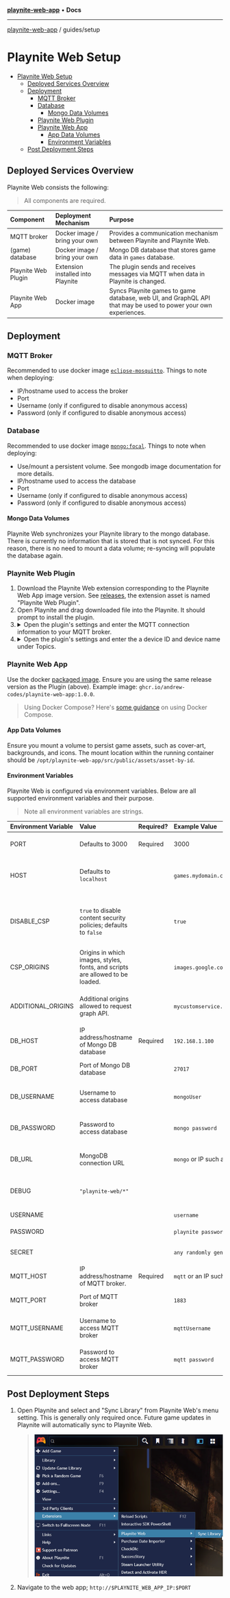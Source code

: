 [**playnite-web-app**](../../README.md) • **Docs**

***

[playnite-web-app](../../README.md) / guides/setup

# Playnite Web Setup

- [Playnite Web Setup](#playnite-web-setup)
  - [Deployed Services Overview](#deployed-services-overview)
  - [Deployment](#deployment)
    - [MQTT Broker](#mqtt-broker)
    - [Database](#database)
      - [Mongo Data Volumes](#mongo-data-volumes)
    - [Playnite Web Plugin](#playnite-web-plugin)
    - [Playnite Web App](#playnite-web-app)
      - [App Data Volumes](#app-data-volumes)
      - [Environment Variables](#environment-variables)
  - [Post Deployment Steps](#post-deployment-steps)

## Deployed Services Overview

Playnite Web consists the following:

> All components are required.

| Component           | Deployment Mechanism              | Purpose                                                                                                        |
| :------------------ | :-------------------------------- | :------------------------------------------------------------------------------------------------------------- |
| MQTT broker         | Docker image / bring your own     | Provides a communication mechanism between Playnite and Playnite Web.                                          |
| (game) database     | Docker image / bring your own     | Mongo DB database that stores game data in `games` database.                                                   |
| Playnite Web Plugin | Extension installed into Playnite | The plugin sends and receives messages via MQTT when data in Playnite is changed.                              |
| Playnite Web App    | Docker image                      | Syncs Playnite games to game database, web UI, and GraphQL API that may be used to power your own experiences. |

## Deployment

### MQTT Broker

Recommended to use docker image [`eclipse-mosquitto`](https://hub.docker.com/_/eclipse-mosquitto/). Things to note when deploying:

- IP/hostname used to access the broker
- Port
- Username (only if configured to disable anonymous access)
- Password (only if configured to disable anonymous access)

### Database

Recommended to use docker image [`mongo:focal`](https://hub.docker.com/_/mongo/). Things to note when deploying:

- Use/mount a persistent volume. See mongodb image documentation for more details.
- IP/hostname used to access the database
- Port
- Username (only if configured to disable anonymous access)
- Password (only if configured to disable anonymous access)

#### Mongo Data Volumes

Playnite Web synchronizes your Playnite library to the mongo database. There is currently no information that is stored that is not synced. For this reason, there is no need to mount a data volume; re-syncing will populate the database again.

### Playnite Web Plugin

1. Download the Playnite Web extension corresponding to the Playnite Web App image version. See [releases](https://github.com/andrew-codes/playnite-web/releases), the extension asset is named "Playnite Web Plugin".
2. Open Playnite and drag downloaded file into the Playnite. It should prompt to install the plugin.
3. <details><summary>Open the plugin's settings and enter the MQTT connection information to your MQTT broker.</summary>
      > ![Mqtt connection settings screenshot](docs/assets/images/mqtt-connection-screenshot.png)
   </details>
4. <details><summary>Open the plugin's settings and enter the a device ID and device name under Topics.</summary>
   > ![Topics settings screenshot](docs/assets/images/topics-screenshot.png)
   </details>

### Playnite Web App

Use the docker [packaged image](https://github.com/andrew-codes/playnite-web/pkgs/container/playnite-web-app). Ensure you are using the same release version as the Plugin (above). Example image: `ghcr.io/andrew-codes/playnite-web-app:1.0.0`.

> Using Docker Compose? Here's [some guidance](docker-compose.md) on using Docker Compose.

#### App Data Volumes

Ensure you mount a volume to persist game assets, such as cover-art, backgrounds, and icons. The mount location within the running container should be `/opt/playnite-web-app/src/public/assets/asset-by-id`.

#### Environment Variables

Playnite Web is configured via environment variables. Below are all supported environment variables and their purpose.

> Note all environment variables are strings.

| Environment Variable | Value                                                                         | Required? | Example Value                                        | Notes                                                                                      |
| :------------------- | :---------------------------------------------------------------------------- | :-------- | :--------------------------------------------------- | :----------------------------------------------------------------------------------------- |
| PORT                 | Defaults to 3000                                                              | Required  | 3000                                                 | Port in which web application is accessible.                                               |
| HOST                 | Defaults to `localhost`                                                       |           | `games.mydomain.com`                                 | The domain name or IP address of the server running Playnite Web.                          |
| DISABLE_CSP          | `true` to disable content security policies; defaults to `false`              |           | `true`                                               | May be useful when accessing via local LAN only. Will negate other options: `CSP_ORIGINS`. |
| CSP_ORIGINS          | Origins in which images, styles, fonts, and scripts are allowed to be loaded. |           | `images.google.com,gameimages.domain.com`            | Multiple values may be provided via a comma-delimited string.                              |
| ADDITIONAL_ORIGINS   | Additional origins allowed to request graph API.                              |           | `mycustomservice.mydomain.com,service2.mydomain.com` | Multiple values may be provided via a comma-delimited string.                              |
| DB_HOST              | IP address/hostname of Mongo DB database                                      | Required  | `192.168.1.100`                                      |                                                                                            |
| DB_PORT              | Port of Mongo DB database                                                     |           | `27017`                                              | Default for MongoDB image is 27017                                                         |
| DB_USERNAME          | Username to access database                                                   |           | `mongoUser`                                          | Only required if disabled anonymous access                                                 |
| DB_PASSWORD          | Password to access database                                                   |           | `mongo password`                                     | Only required if disabled anonymous access                                                 |
| DB_URL               | MongoDB connection URL                                                        |           | `mongo` or IP such as `192.168.1.101`                | Alternative to individual DB connection options                                            |
| DEBUG                | `"playnite-web/*"`                                                            |           |                                                      | For troubleshooting; send logs to STDIO                                                    |
| USERNAME             |                                                                               |           | `username`                                           | Username used to login                                                                     |
| PASSWORD             |                                                                               |           | `playnite password`                                  | Password value used to login                                                               |
| SECRET               |                                                                               |           | `any randomly generated long string value`           | Secret used to protect credentials                                                         |
| MQTT_HOST            | IP address/hostname of MQTT broker.                                           | Required  | `mqtt` or an IP such as `192.168.1.102`              |                                                                                            |
| MQTT_PORT            | Port of MQTT broker                                                           |           | `1883`                                               | Default for MQTT image is 1883                                                             |
| MQTT_USERNAME        | Username to access MQTT broker                                                |           | `mqttUsername`                                       | Only required if disabled anonymous access                                                 |
| MQTT_PASSWORD        | Password to access MQTT broker                                                |           | `mqtt password`                                      | Only required if disabled anonymous access                                                 |

## Post Deployment Steps

1. Open Playnite and select and "Sync Library" from Playnite Web's menu setting. This is generally only required once. Future game updates in Playnite will automatically sync to Playnite Web.
   > ![Sync Library menu setting](docs/assets/images/sync-library-menu-setting.png)
1. Navigate to the web app; `http://$PLAYNITE_WEB_APP_IP:$PORT`

